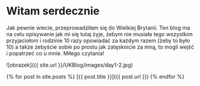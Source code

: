 # Witam serdecznie

Jak pewnie wiecie, przeprowadziłam się do Wielkiej Brytanii. Ten blog ma na celu opisywanie jak mi się tutaj żyje, żebym nie musiała tego wszystkim przyjaciołom i rodzinie 10 razy opowiadać za każdym razem (żeby to było 10) a także żebyście sobie po prostu jak zatęsknicie za mną, to mogli wejść i popatrzeć co u mnie. Miłego czytania! 

![obrazek]({{ site.url }}/UKBlog/images/day1-2.jpg)

{% for post in site.posts %}
[{{ post.title }}]({{ post.url }})
{% endfor %}